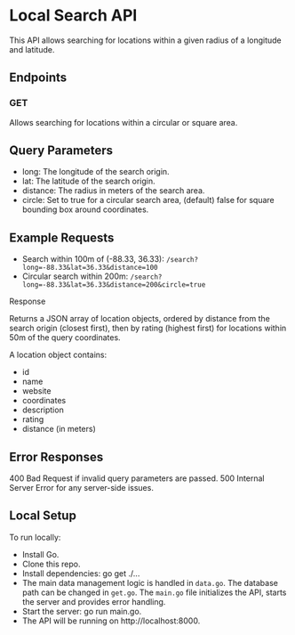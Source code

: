 # Local Search API

This API allows searching for locations within a given radius of a longitude and latitude.

## Endpoints
### GET 
Allows searching for locations within a circular or square area.

## Query Parameters

- long: The longitude of the search origin.
- lat: The latitude of the search origin.
- distance: The radius in meters of the search area.
- circle: Set to true for a circular search area, (default) false for square bounding box around coordinates.

## Example Requests

- Search within 100m of (-88.33, 36.33):
`/search?long=-88.33&lat=36.33&distance=100`
- Circular search within 200m:
`/search?long=-88.33&lat=36.33&distance=200&circle=true`

Response

Returns a JSON array of location objects, ordered by distance from the search origin (closest first), then by rating (highest first) for locations within 50m of the query coordinates.

A location object contains:

- id
- name
- website
- coordinates
- description
- rating
- distance (in meters)
  
## Error Responses

400 Bad Request if invalid query parameters are passed.
500 Internal Server Error for any server-side issues.
## Local Setup
To run locally:

- Install Go.
- Clone this repo.
- Install dependencies: go get ./...
- The main data management logic is handled in `data.go`. The database path can be changed in `get.go`. The `main.go` file initializes the API, starts the server and provides error handling.
- Start the server: go run main.go.
- The API will be running on http://localhost:8000.


